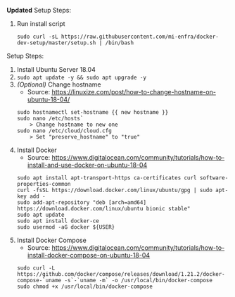 **Updated** Setup Steps:
1. Run install script
    ```
    sudo curl -sL https://raw.githubusercontent.com/mi-enfra/docker-dev-setup/master/setup.sh | /bin/bash
    ```

Setup Steps:
1. Install Ubuntu Server 18.04
2. `sudo apt update -y && sudo apt upgrade -y`
3. *(Optional)* Change hostname
    - Source: https://linuxize.com/post/how-to-change-hostname-on-ubuntu-18-04/
    ```
    sudo hostnamectl set-hostname {{ new hostname }}
    sudo nano /etc/hosts`
        > Change hostname to new one
    sudo nano /etc/cloud/cloud.cfg
        > Set "preserve_hostname" to "true"
    ```
4. Install Docker
    - Source: https://www.digitalocean.com/community/tutorials/how-to-install-and-use-docker-on-ubuntu-18-04
    ```
    sudo apt install apt-transport-https ca-certificates curl software-properties-common
    curl -fsSL https://download.docker.com/linux/ubuntu/gpg | sudo apt-key add -
    sudo add-apt-repository "deb [arch=amd64] https://download.docker.com/linux/ubuntu bionic stable"
    sudo apt update
    sudo apt install docker-ce
    sudo usermod -aG docker ${USER}
    ```
5. Install Docker Compose
    - Source: https://www.digitalocean.com/community/tutorials/how-to-install-docker-compose-on-ubuntu-18-04
    ```
    sudo curl -L https://github.com/docker/compose/releases/download/1.21.2/docker-compose-`uname -s`-`uname -m` -o /usr/local/bin/docker-compose
    sudo chmod +x /usr/local/bin/docker-compose
    ```
